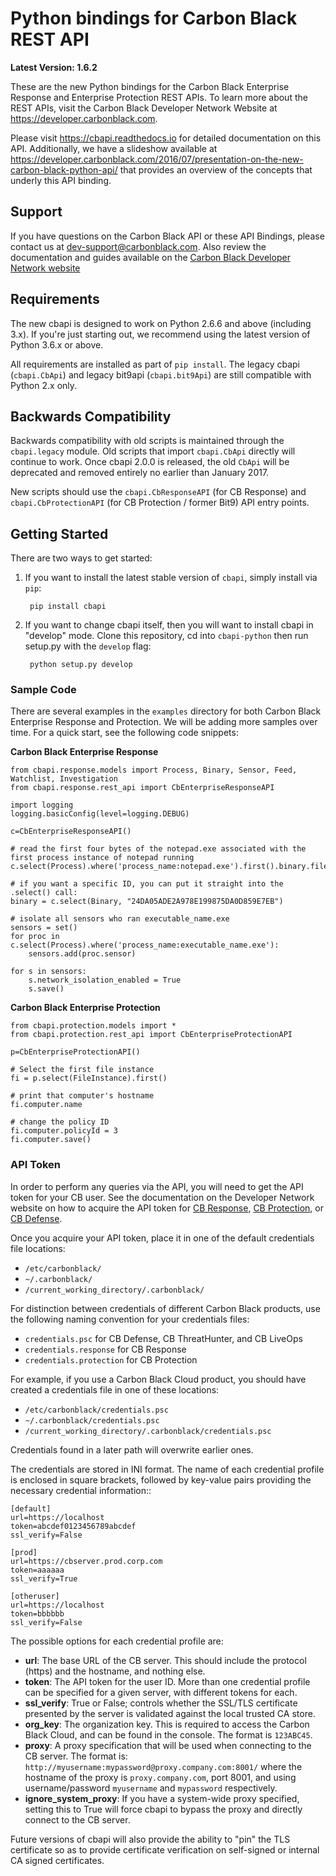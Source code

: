 # Python bindings for Carbon Black REST API

**Latest Version: 1.6.2**

These are the new Python bindings for the Carbon Black Enterprise Response and Enterprise Protection REST APIs.
To learn more about the REST APIs, visit the Carbon Black Developer Network Website at https://developer.carbonblack.com.

Please visit https://cbapi.readthedocs.io for detailed documentation on this API. Additionally, we have a slideshow
available at https://developer.carbonblack.com/2016/07/presentation-on-the-new-carbon-black-python-api/ that provides
an overview of the concepts that underly this API binding.

## Support

If you have questions on the Carbon Black API or these API Bindings, please contact us at dev-support@carbonblack.com.
Also review the documentation and guides available on the
[Carbon Black Developer Network website](https://developer.carbonblack.com)

## Requirements

The new cbapi is designed to work on Python 2.6.6 and above (including 3.x). If you're just starting out,
we recommend using the latest version of Python 3.6.x or above.

All requirements are installed as part of `pip install`.
The legacy cbapi (`cbapi.CbApi`) and legacy bit9api (`cbapi.bit9Api`) are still compatible with Python 2.x only.

## Backwards Compatibility

Backwards compatibility with old scripts is maintained through the `cbapi.legacy` module. Old scripts that import
`cbapi.CbApi` directly will continue to work. Once cbapi 2.0.0 is released, the old `CbApi` will be deprecated and
removed entirely no earlier than January 2017.

New scripts should use the `cbapi.CbResponseAPI` (for CB Response) and
`cbapi.CbProtectionAPI` (for CB Protection / former Bit9) API entry points.

## Getting Started

There are two ways to get started:

1. If you want to install the latest stable version of `cbapi`, simply install via `pip`:

        pip install cbapi

2. If you want to change cbapi itself, then you will want to install cbapi in "develop" mode.
Clone this repository, cd into `cbapi-python` then run setup.py with the `develop` flag:

        python setup.py develop

### Sample Code

There are several examples in the `examples` directory for both Carbon Black Enterprise Response and Protection. We
will be adding more samples over time. For a quick start, see the following code snippets:

**Carbon Black Enterprise Response**

    from cbapi.response.models import Process, Binary, Sensor, Feed, Watchlist, Investigation
    from cbapi.response.rest_api import CbEnterpriseResponseAPI

    import logging
    logging.basicConfig(level=logging.DEBUG)

    c=CbEnterpriseResponseAPI()

    # read the first four bytes of the notepad.exe associated with the first process instance of notepad running
    c.select(Process).where('process_name:notepad.exe').first().binary.file.read(4)

    # if you want a specific ID, you can put it straight into the .select() call:
    binary = c.select(Binary, "24DA05ADE2A978E199875DA0D859E7EB")

    # isolate all sensors who ran executable_name.exe
    sensors = set()
    for proc in c.select(Process).where('process_name:executable_name.exe'):
        sensors.add(proc.sensor)

    for s in sensors:
        s.network_isolation_enabled = True
        s.save()


**Carbon Black Enterprise Protection**

    from cbapi.protection.models import *
    from cbapi.protection.rest_api import CbEnterpriseProtectionAPI

    p=CbEnterpriseProtectionAPI()

    # Select the first file instance
    fi = p.select(FileInstance).first()

    # print that computer's hostname
    fi.computer.name

    # change the policy ID
    fi.computer.policyId = 3
    fi.computer.save()


### API Token

In order to perform any queries via the API, you will need to get the API token for your CB user. See the documentation
on the Developer Network website on how to acquire the API token for
[CB Response](http://developer.carbonblack.com/reference/enterprise-response/authentication/),
[CB Protection](http://developer.carbonblack.com/reference/enterprise-protection/authentication/), or
[CB Defense](http://developer.carbonblack.com/reference/cb-defense/authentication/).

Once you acquire your API token, place it in one of the default credentials file locations:

* ``/etc/carbonblack/``
* ``~/.carbonblack/``
* ``/current_working_directory/.carbonblack/``

For distinction between credentials of different Carbon Black products, use the following naming convention for your credentials files:

* ``credentials.psc`` for CB Defense, CB ThreatHunter, and CB LiveOps
* ``credentials.response`` for CB Response
* ``credentials.protection`` for CB Protection

For example, if you use a Carbon Black Cloud product, you should have created a credentials file in one of these locations:

* ``/etc/carbonblack/credentials.psc``
* ``~/.carbonblack/credentials.psc``
* ``/current_working_directory/.carbonblack/credentials.psc``

Credentials found in a later path will overwrite earlier ones.

The credentials are stored in INI format. The name of each credential profile is enclosed in square brackets, followed
by key-value pairs providing the necessary credential information::

    [default]
    url=https://localhost
    token=abcdef0123456789abcdef
    ssl_verify=False

    [prod]
    url=https://cbserver.prod.corp.com
    token=aaaaaa
    ssl_verify=True

    [otheruser]
    url=https://localhost
    token=bbbbbb
    ssl_verify=False

The possible options for each credential profile are:

* **url**: The base URL of the CB server. This should include the protocol (https) and the hostname, and nothing else.
* **token**: The API token for the user ID. More than one credential profile can be specified for a given server, with
  different tokens for each.
* **ssl_verify**: True or False; controls whether the SSL/TLS certificate presented by the server is validated against
  the local trusted CA store.
* **org_key**: The organization key. This is required to access the Carbon Black Cloud, and can be found in the console. The format is ``123ABC45``.
* **proxy**: A proxy specification that will be used when connecting to the CB server. The format is:
  ``http://myusername:mypassword@proxy.company.com:8001/`` where the hostname of the proxy is ``proxy.company.com``, port
  8001, and using username/password ``myusername`` and ``mypassword`` respectively.
* **ignore_system_proxy**: If you have a system-wide proxy specified, setting this to True will force cbapi to bypass
  the proxy and directly connect to the CB server.

Future versions of cbapi will also provide the ability to "pin" the TLS certificate so as to provide certificate
verification on self-signed or internal CA signed certificates.
